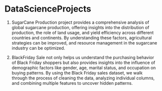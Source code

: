 # DataScienceProjects

1. SugarCane Production project provides a comprehensive analysis of global sugarcane production, offering insights into the distribution of production, the role of land usage, and yield efficiency across different countries and continents. By understanding these factors, agricultural strategies can be improved, and resource management in the sugarcane industry can be optimized.

2. BlackFriday Sale not only helps us understand the purchasing behavior of Black Friday shoppers but also provides insights into the influence of demographic factors like gender, age, marital status, and occupation on buying patterns. By using the Black Friday sales dataset, we walk through the process of cleaning the data, analyzing individual columns, and combining multiple features to uncover hidden patterns.


